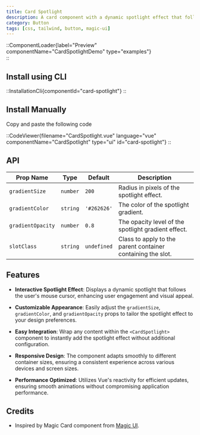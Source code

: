 ```yaml
---
title: Card Spotlight
description: A card component with a dynamic spotlight effect that follows the mouse cursor, enhancing visual interactivity.
category: Button
tags: [css, tailwind, button, magic-ui]
---
```


::ComponentLoader{label="Preview" componentName="CardSpotlightDemo" type="examples"}  
::

## Install using CLI

::InstallationCli{componentId="card-spotlight"}
::

## Install Manually

Copy and paste the following code

::CodeViewer{filename="CardSpotlight.vue" language="vue" componentName="CardSpotlight" type="ui" id="card-spotlight"}
::

## API

| Prop Name         | Type     | Default     | Description                                                 |
| ----------------- | -------- | ----------- | ----------------------------------------------------------- |
| `gradientSize`    | `number` | `200`       | Radius in pixels of the spotlight effect.                   |
| `gradientColor`   | `string` | `'#262626'` | The color of the spotlight gradient.                        |
| `gradientOpacity` | `number` | `0.8`       | The opacity level of the spotlight gradient effect.         |
| `slotClass`       | `string` | `undefined` | Class to apply to the parent container containing the slot. |

## Features

- **Interactive Spotlight Effect**: Displays a dynamic spotlight that follows the user's mouse cursor, enhancing user engagement and visual appeal.

- **Customizable Appearance**: Easily adjust the `gradientSize`, `gradientColor`, and `gradientOpacity` props to tailor the spotlight effect to your design preferences.

- **Easy Integration**: Wrap any content within the `<CardSpotlight>` component to instantly add the spotlight effect without additional configuration.

- **Responsive Design**: The component adapts smoothly to different container sizes, ensuring a consistent experience across various devices and screen sizes.

- **Performance Optimized**: Utilizes Vue's reactivity for efficient updates, ensuring smooth animations without compromising application performance.

## Credits

- Inspired by Magic Card component from [Magic UI](https://magicui.design/docs/components/magic-card).
